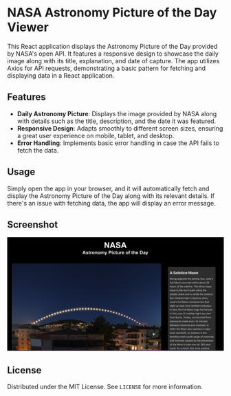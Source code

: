 # NASA Astronomy Picture of the Day Viewer

This React application displays the Astronomy Picture of the Day provided by NASA's open API. It features a responsive design to showcase the daily image along with its title, explanation, and date of capture. The app utilizes Axios for API requests, demonstrating a basic pattern for fetching and displaying data in a React application.

## Features

- **Daily Astronomy Picture**: Displays the image provided by NASA along with details such as the title, description, and the date it was featured.
- **Responsive Design**: Adapts smoothly to different screen sizes, ensuring a great user experience on mobile, tablet, and desktop.
- **Error Handling**: Implements basic error handling in case the API fails to fetch the data.

## Usage

Simply open the app in your browser, and it will automatically fetch and display the Astronomy Picture of the Day along with its relevant details. If there's an issue with fetching data, the app will display an error message.

## Screenshot

![NASA Astronomy Picture of the Day](public/NASA_PIC.png)

## License

Distributed under the MIT License. See `LICENSE` for more information.

